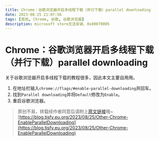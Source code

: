 ```yaml
---
title: Chrome：谷歌浏览器开启多线程下载（并行下载）parallel downloading
date: 2023-08-25 21:07:56
tags: [其他, Chrome, 谷歌, 谷歌浏览器]
description: microsoft store无法安装、0x80070005
---
```


# Chrome：谷歌浏览器开启多线程下载（并行下载）parallel downloading

关于谷歌浏览器开启多线程下载的教程很多，因此本文主要自用用。

1. 在地址栏输入```chrome://flags/#enable-parallel-downloading```并回车。
2. 找到```Parallel downloading```并将```Default```修改为```Enable```。
3. 重启谷歌浏览器。

> 原创不易，转载经作者同意后请附上[原文链接](https://blog.tisfy.eu.org/2023/08/25/Other-Chrome-EnableParallelDownloading)哦~
> [https://blog.tisfy.eu.org/2023/08/25/Other-Chrome-EnableParallelDownloading](https://blog.tisfy.eu.org/2023/08/25/Other-Chrome-EnableParallelDownloading)

